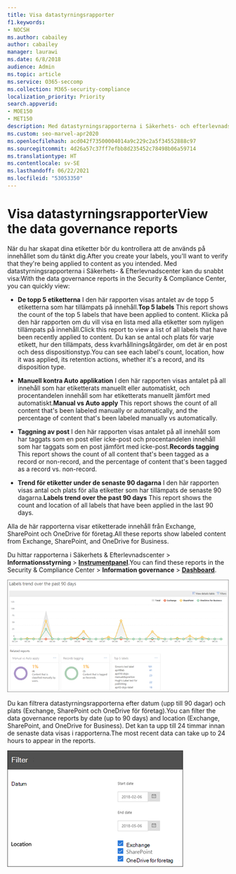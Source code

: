 ```yaml
---
title: Visa datastyrningsrapporter
f1.keywords:
- NOCSH
ms.author: cabailey
author: cabailey
manager: laurawi
ms.date: 6/8/2018
audience: Admin
ms.topic: article
ms.service: O365-seccomp
ms.collection: M365-security-compliance
localization_priority: Priority
search.appverid:
- MOE150
- MET150
description: Med datastyrningsrapporterna i Säkerhets- och efterlevnadscenter kan du snabbt se om dina etiketter används för innehåll som du tänkt dig.
ms.custom: seo-marvel-apr2020
ms.openlocfilehash: acd042f73500004014a9c229c2a5f34552888c97
ms.sourcegitcommit: 4d26a57c37ff7efbb8d235452c78498b06a59714
ms.translationtype: HT
ms.contentlocale: sv-SE
ms.lasthandoff: 06/22/2021
ms.locfileid: "53053350"
---
```

# <a name="view-the-data-governance-reports"></a><span data-ttu-id="0b906-103">Visa datastyrningsrapporter</span><span class="sxs-lookup"><span data-stu-id="0b906-103">View the data governance reports</span></span>

<span data-ttu-id="0b906-104">När du har skapat dina etiketter bör du kontrollera att de används på innehållet som du tänkt dig.</span><span class="sxs-lookup"><span data-stu-id="0b906-104">After you create your labels, you'll want to verify that they're being applied to content as you intended.</span></span> <span data-ttu-id="0b906-105">Med datastyrningsrapporterna i Säkerhets- &amp; Efterlevnadscenter kan du snabbt visa:</span><span class="sxs-lookup"><span data-stu-id="0b906-105">With the data governance reports in the Security &amp; Compliance Center, you can quickly view:</span></span>
  
- <span data-ttu-id="0b906-106">**De topp 5 etiketterna** I den här rapporten visas antalet av de topp 5 etiketterna som har tillämpats på innehåll.</span><span class="sxs-lookup"><span data-stu-id="0b906-106">**Top 5 labels** This report shows the count of the top 5 labels that have been applied to content.</span></span> <span data-ttu-id="0b906-107">Klicka på den här rapporten om du vill visa en lista med alla etiketter som nyligen tillämpats på innehåll.</span><span class="sxs-lookup"><span data-stu-id="0b906-107">Click this report to view a list of all labels that have been recently applied to content.</span></span> <span data-ttu-id="0b906-108">Du kan se antal och plats för varje etikett, hur den tillämpats, dess kvarhållningsåtgärder, om det är en post och dess dispositionstyp.</span><span class="sxs-lookup"><span data-stu-id="0b906-108">You can see each label's count, location, how it was applied, its retention actions, whether it's a record, and its disposition type.</span></span> 
    
- <span data-ttu-id="0b906-109">**Manuell kontra Auto applikation** I den här rapporten visas antalet på all innehåll som har etiketterats manuellt eller automatiskt, och procentandelen innehåll som har etiketterats manuellt jämfört med automatiskt.</span><span class="sxs-lookup"><span data-stu-id="0b906-109">**Manual vs Auto apply** This report shows the count of all content that's been labeled manually or automatically, and the percentage of content that's been labeled manually vs automatically.</span></span> 
    
- <span data-ttu-id="0b906-110">**Taggning av post** I den här rapporten visas antalet på all innehåll som har taggats som en post eller icke-post och procentandelen innehåll som har taggats som en post jämfört med icke-post.</span><span class="sxs-lookup"><span data-stu-id="0b906-110">**Records tagging** This report shows the count of all content that's been tagged as a record or non-record, and the percentage of content that's been tagged as a record vs. non-record.</span></span> 
    
- <span data-ttu-id="0b906-111">**Trend för etiketter under de senaste 90 dagarna** I den här rapporten visas antal och plats för alla etiketter som har tillämpats de senaste 90 dagarna.</span><span class="sxs-lookup"><span data-stu-id="0b906-111">**Labels trend over the past 90 days** This report shows the count and location of all labels that have been applied in the last 90 days.</span></span> 
    
<span data-ttu-id="0b906-112">Alla de här rapporterna visar etiketterade innehåll från Exchange, SharePoint och OneDrive för företag.</span><span class="sxs-lookup"><span data-stu-id="0b906-112">All these reports show labeled content from Exchange, SharePoint, and OneDrive for Business.</span></span>
  
<span data-ttu-id="0b906-113">Du hittar rapporterna i Säkerhets &amp; Efterlevnadscenter \> **Informationsstyrning** \> [**Instrumentpanel**](https://protection.office.com/datamanagement/dashboard).</span><span class="sxs-lookup"><span data-stu-id="0b906-113">You can find these reports in the Security &amp; Compliance Center \> **Information governance** \> [**Dashboard**](https://protection.office.com/datamanagement/dashboard).</span></span>
  
![Diagram som visar trender för etiketter under de senaste 90 dagarna](../media/0cc06c18-d3b1-4984-8374-47655fb38dd2.png)
  
<span data-ttu-id="0b906-115">Du kan filtrera datastyrningsrapporterna efter datum (upp till 90 dagar) och plats (Exchange, SharePoint och OneDrive för företag).</span><span class="sxs-lookup"><span data-stu-id="0b906-115">You can filter the data governance reports by date (up to 90 days) and location (Exchange, SharePoint, and OneDrive for Business).</span></span> <span data-ttu-id="0b906-116">Det kan ta upp till 24 timmar innan de senaste data visas i rapporterna.</span><span class="sxs-lookup"><span data-stu-id="0b906-116">The most recent data can take up to 24 hours to appear in the reports.</span></span>
  
![Filter för datastyrningsrapporter](../media/77e60284-edf3-42d7-aee7-f72b2568f722.png)
  

